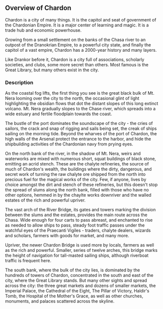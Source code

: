 ## Overview of Chardon

Chardon is a city of many things. It is the capitol and seat of government of the Chardonian Empire. It is a major center of learning and magic. It is a trade hub and economic powerhouse.

Growing from a small settlement on the banks of the Chasa river to an outpost of the Dranokrian Empire, to a powerful city state, and finally the capitol of a vast empire, Chardon has a 2000-year history and many layers.

Like Drankor before it, Chardon is a city full of associations, scholarly societies, and clubs, some more secret than others. Most famous is the Great Library, but many others exist in the city.

### Description

As the coastal fog lifts, the first thing you see is the great black bulk of Mt. Nera looming over the city to the north, the occasional glint of light highlighting the obsidian flows that dot the distant slopes of this long extinct volcano. Mt. Nera gradually slopes to the Chase river, which spreads into a wide estuary and fertile floodplain towards the coast.

The bustle of the port dominates the soundscape of the city - the cries of sailors, the crack and snap of rigging and sails being set, the creak of ships sailing on the morning tide. Beyond the wharves of the port of Chardon, the high walls of the Arsenal protect the entrance to the harbor, and hide the shipbuilding activities of the Chardonian navy from prying eyes.

On the north bank of the river, in the shadow of Mt. Nera, weirs and waterworks are mixed with numerous short, squat buildings of black stone, emitting an acrid stench. These are the chalyte refineries, the source of much of Chardon's wealth, the buildings where the dirty, dangerous, and secret work of turning the raw chalyte ore shipped from the north into precious fuel for the magical works of the city. Few, if anyone, lives by choice amongst the dirt and stench of these refineries, but this doesn't stop the spread of slums along the north bank, filled with those who have no other options, hemmed in by the chaylte works downriver and the walled estates of the rich and powerful upriver.

The vast arch of the River Bridge, its gates and towers marking the division between the slums and the estates, provides the main route across the Chasa. Wide enough for four carts to pass abreast, and enchanted to rise as needed to allow ships to pass, steady foot traffic passes under the watchful eyes of the Praecanti Vigiles - traders, chalyte dealers, wizards and scholars, farmers with goods for market, and many more.

Upriver, the newer Chardon Bridge is used more by locals, farmers as well as the rich and powerful. Smaller, series of twelve arches, this bridge marks the height of navigation for tall-masted sailing ships, although riverboat traffic is frequent here.

The south bank, where the bulk of the city lies, is dominated by the hundreds of towers of Chardon, concentrated in the south and east of the city, where the Great Library stands. But many other sights and spread across the city: the three great markets and dozens of smaller markets, the Imperial Palace, the Cathedral of the Eight, The Pillar of Victory, Haldir's Tomb, the Hospital of the Mother's Grace, as well as other churches, monuments, and palaces scattered across the skyline.